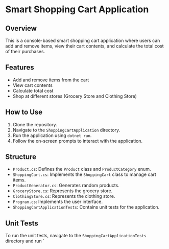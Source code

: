 # Smart Shopping Cart Application

## Overview
This is a console-based smart shopping cart application where users can add and remove items, view their cart contents, and calculate the total cost of their purchases.

## Features
- Add and remove items from the cart
- View cart contents
- Calculate total cost
- Shop at different stores (Grocery Store and Clothing Store)

## How to Use
1. Clone the repository.
2. Navigate to the `ShoppingCartApplication` directory.
3. Run the application using `dotnet run`.
4. Follow the on-screen prompts to interact with the application.

## Structure
- `Product.cs`: Defines the `Product` class and `ProductCategory` enum.
- `ShoppingCart.cs`: Implements the `ShoppingCart` class to manage cart items.
- `ProductGenerator.cs`: Generates random products.
- `GroceryStore.cs`: Represents the grocery store.
- `ClothingStore.cs`: Represents the clothing store.
- `Program.cs`: Implements the user interface.
- `ShoppingCartApplicationTests`: Contains unit tests for the application.

## Unit Tests
To run the unit tests, navigate to the `ShoppingCartApplicationTests` directory and run `


